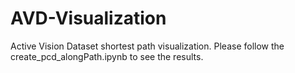 # AVD-Visualization
Active Vision Dataset shortest path visualization.
Please follow the create_pcd_alongPath.ipynb to see the results.
